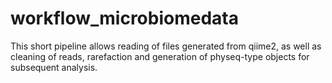# workflow_microbiomedata
This short pipeline allows reading of files generated from qiime2, as well as cleaning of reads, rarefaction and generation of physeq-type objects for subsequent analysis.
